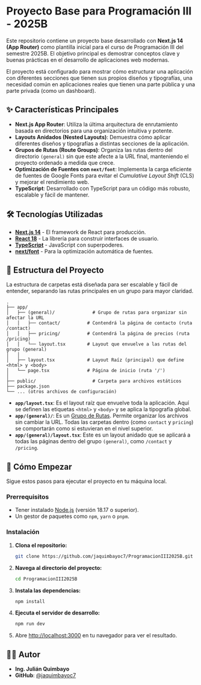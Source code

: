 # Proyecto Base para Programación III - 2025B

Este repositorio contiene un proyecto base desarrollado con **Next.js 14 (App Router)** como plantilla inicial para el curso de Programación III del semestre 2025B. El objetivo principal es demostrar conceptos clave y buenas prácticas en el desarrollo de aplicaciones web modernas.

El proyecto está configurado para mostrar cómo estructurar una aplicación con diferentes secciones que tienen sus propios diseños y tipografías, una necesidad común en aplicaciones reales que tienen una parte pública y una parte privada (como un dashboard).

## ✨ Características Principales

-   **Next.js App Router**: Utiliza la última arquitectura de enrutamiento basada en directorios para una organización intuitiva y potente.
-   **Layouts Anidados (Nested Layouts)**: Demuestra cómo aplicar diferentes diseños y tipografías a distintas secciones de la aplicación.
-   **Grupos de Rutas (Route Groups)**: Organiza las rutas dentro del directorio `(general)` sin que este afecte a la URL final, manteniendo el proyecto ordenado a medida que crece.
-   **Optimización de Fuentes con `next/font`**: Implementa la carga eficiente de fuentes de Google Fonts para evitar el *Cumulative Layout Shift* (CLS) y mejorar el rendimiento web.
-   **TypeScript**: Desarrollado con TypeScript para un código más robusto, escalable y fácil de mantener.

## 🛠️ Tecnologías Utilizadas

-   [**Next.js 14**](https://nextjs.org/) - El framework de React para producción.
-   [**React 18**](https://react.dev/) - La librería para construir interfaces de usuario.
-   [**TypeScript**](https://www.typescriptlang.org/) - JavaScript con superpoderes.
-   [**next/font**](https://nextjs.org/docs/basic-features/font-optimization) - Para la optimización automática de fuentes.

## 📂 Estructura del Proyecto

La estructura de carpetas está diseñada para ser escalable y fácil de entender, separando las rutas principales en un grupo para mayor claridad.
```text
.
├── app/
│   ├── (general)/              # Grupo de rutas para organizar sin afectar la URL
│   │   ├── contact/          # Contendrá la página de contacto (ruta /contact)
│   │   ├── pricing/          # Contendrá la página de precios (ruta /pricing)
│   │   └── layout.tsx        # Layout que envuelve a las rutas del grupo (general)
│   │
│   ├── layout.tsx            # Layout Raíz (principal) que define <html> y <body>
│   └── page.tsx              # Página de inicio (ruta '/')
│
├── public/                     # Carpeta para archivos estáticos
├── package.json
└── ... (otros archivos de configuración)
```

-   **`app/layout.tsx`**: Es el layout raíz que envuelve toda la aplicación. Aquí se definen las etiquetas `<html>` y `<body>` y se aplica la tipografía global.
-   **`app/(general)/`**: Es un [Grupo de Rutas](https://nextjs.org/docs/app/building-your-application/routing/route-groups). Permite organizar los archivos sin cambiar la URL. Todas las carpetas dentro (como `contact` y `pricing`) se comportarán como si estuvieran en el nivel superior.
-   **`app/(general)/layout.tsx`**: Este es un layout anidado que se aplicará a todas las páginas dentro del grupo `(general)`, como `/contact` y `/pricing`.

## 🚀 Cómo Empezar

Sigue estos pasos para ejecutar el proyecto en tu máquina local.

### Prerrequisitos

-   Tener instalado [Node.js](https://nodejs.org/) (versión 18.17 o superior).
-   Un gestor de paquetes como `npm`, `yarn` o `pnpm`.

### Instalación

1.  **Clona el repositorio:**
    ```bash
    git clone https://github.com/jaquimbayoc7/ProgramacionIII2025B.git
    ```

2.  **Navega al directorio del proyecto:**
    ```bash
    cd ProgramacionIII2025B
    ```

3.  **Instala las dependencias:**
    ```bash
    npm install
    ```

4.  **Ejecuta el servidor de desarrollo:**
    ```bash
    npm run dev
    ```

5.  Abre [http://localhost:3000](http://localhost:3000) en tu navegador para ver el resultado.

## 👨‍💻 Autor

-   **Ing. Julián Quimbayo**
-   **GitHub**: [@jaquimbayoc7](https://github.com/jaquimbayoc7)
